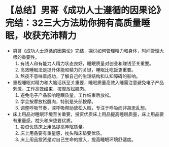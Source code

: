 # 【总结】男哥《成功人士遵循的因果论》完结：32三大方法助你拥有高质量睡眠，收获充沛精力

-   男哥《成功人士遵循的因果论》完结，探讨如何管理精力和身体，时间管理大师的重要性。
    1.  有钱人和有能力人精力状态良好，睡眠质量对创业和赚钱至关重要。
    2.  高效睡眠法是提升体能和精力的关键，睡眠比吃饭更重要。
    3.  熬夜不意味着成功，了解自己的生理结构和认知障碍的影响。
-   重视睡眠对精力和大脑活跃至关重要，睡眠质量高效入睡需注意避免电子产品刺激，工作高效结束，按摩放松肌肉。
    1.  避免电子产品影响睡眠质量，工作结束后放松。
    2.  学会按摩放松肌肉，特别是头部按摩。
    3.  调整呼吸节奏，深呼吸帮助放松入眠，专注于呼吸而非胡思乱想。
-   床上用品对睡眠环境至关重要，投资优质床上用品提高睡眠质量，床上用品要有重量感，枕头和床垫要优质。
    1.  投资优质床上用品提高睡眠质量。
    2.  床上用品要有重量感，枕头和床垫要优质。
    3.  床上用品投资是对自己生命的投入，提高睡眠环境舒适度。
